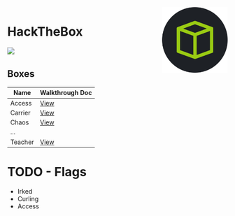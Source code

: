<img align="right" height=150 src="./hackthebox_logo.jpg"/>

# HackTheBox
<img src="https://www.hackthebox.eu/badge/image/75726"/>


## Boxes

|   Name   |     Walkthrough Doc      |
| -------- | ------------------------ |
|  Access  | [View](Access/notes.md)  |
|  Carrier | [View](Carrier/notes.md) |
|  Chaos   | [View](Chaos/notes.md)   |
|   ...    |                          |
|  Teacher | [View](Teacher/notes.md) |


# TODO - Flags
- Irked
- Curling
- Access
